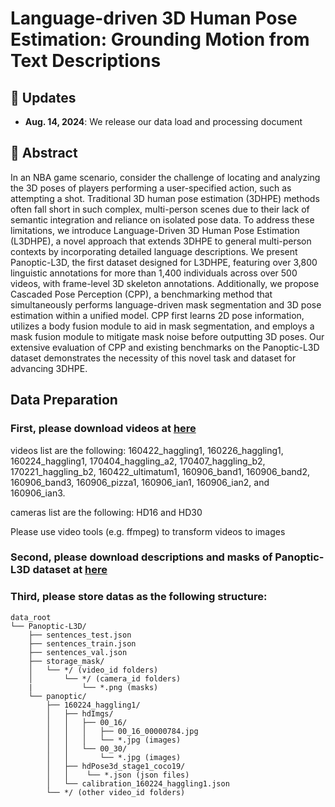 # Language-driven 3D Human Pose Estimation: Grounding Motion from Text Descriptions

## 📢 Updates
- **Aug. 14, 2024**: We release our data load and processing document

## 📖 Abstract
In an NBA game scenario, consider the challenge of locating and analyzing the 3D poses of players performing a user-specified action, such as attempting a shot. Traditional 3D human pose estimation (3DHPE) methods often fall short in such complex, multi-person scenes due to their lack of semantic integration and reliance on isolated pose data. To address these limitations, we introduce Language-Driven 3D Human Pose Estimation (L3DHPE), a novel approach that extends 3DHPE to general multi-person contexts by incorporating detailed language descriptions. We present Panoptic-L3D, the first dataset designed for L3DHPE, featuring over 3,800 linguistic annotations for more than 1,400 individuals across over 500 videos, with frame-level 3D skeleton annotations. Additionally, we propose Cascaded Pose Perception (CPP), a benchmarking method that simultaneously performs language-driven mask segmentation and 3D pose estimation within a unified model. CPP first learns 2D pose information, utilizes a body fusion module to aid in mask segmentation, and employs a mask fusion module to mitigate mask noise before outputting 3D poses. Our extensive evaluation of CPP and existing benchmarks on the Panoptic-L3D dataset demonstrates the necessity of this novel task and dataset for advancing 3DHPE.

## Data Preparation

### First, please download videos at <a href="http://domedb.perception.cs.cmu.edu/">here</a>

videos list are the following:
160422_haggling1, 160226_haggling1, 160224_haggling1, 170404_haggling_a2, 170407_haggling_b2, 170221_haggling_b2, 160422_ultimatum1, 160906_band1, 160906_band2, 160906_band3, 160906_pizza1, 160906_ian1, 160906_ian2, and 160906_ian3.

cameras list are the following:
HD16 and HD30

Please use video tools (e.g. ffmpeg) to transform videos to images

### Second, please download descriptions and masks of Panoptic-L3D dataset at  <a href="https://languagedriven3dposeestimation.github.io/">here</a>

### Third, please store datas as the following structure:

```text
data_root
└── Panoptic-L3D/ 
    ├── sentences_test.json
    ├── sentences_train.json
    ├── sentences_val.json
    ├── storage_mask/
    │   └── */ (video_id folders)
    │       └── */ (camera_id folders)
    |           └── *.png (masks)
    └── panoptic/
        ├── 160224_haggling1/
        │   ├── hdImgs/
        │   │   ├── 00_16/
        │   │   │   ├── 00_16_00000784.jpg
        │   │   │   └── *.jpg (images)
        │   │   └── 00_30/
        │   │       └── *.jpg (images)
        │   ├── hdPose3d_stage1_coco19/
        │   │    └── *.json (json files)   
        │   └── calibration_160224_haggling1.json
        └── */ (other video_id folders)
```
